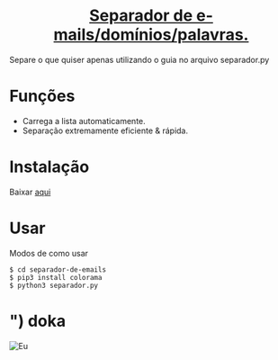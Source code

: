 <div align="center">
  <a href="https://github.com/playboynkz/separador-de-emails">
  <h1>Separador de e-mails/domínios/palavras. </h1>
     
  </a>
</div>

Separe o que quiser apenas utilizando o guia no arquivo separador.py

# Funções
- Carrega a lista automaticamente.
- Separação extremamente eficiente & rápida.


# Instalação

Baixar [aqui](https://codeload.github.com/playboynkz/separador-de-emails/zip/refs/heads/main)

# Usar
Modos de como usar

    $ cd separador-de-emails
    $ pip3 install colorama
    $ python3 separador.py

# ") doka

![Eu](https://im7.ezgif.com/tmp/ezgif-7-7861f392a731.gif)
